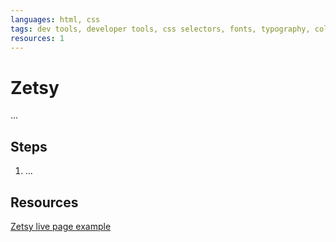 ```yaml
---
languages: html, css
tags: dev tools, developer tools, css selectors, fonts, typography, color
resources: 1
---
```


# Zetsy

...

## Steps

1. ...

## Resources

[Zetsy live page example](http://flatiron-school-curriculum.github.io/fe-zetsy)